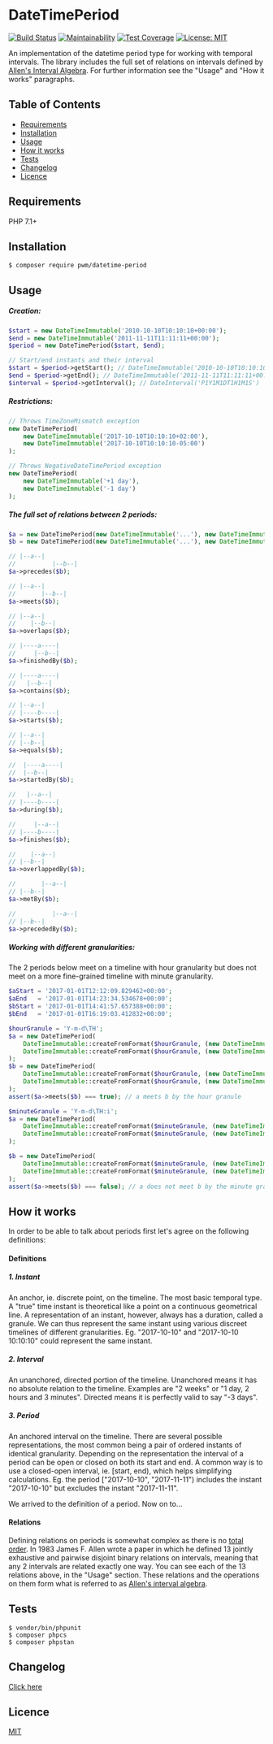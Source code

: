 # DateTimePeriod

[![Build Status](https://travis-ci.org/pwm/datetime-period.svg?branch=master)](https://travis-ci.org/pwm/datetime-period)
[![Maintainability](https://api.codeclimate.com/v1/badges/25356a7f11c642ee8ac5/maintainability)](https://codeclimate.com/github/pwm/datetime-period/maintainability)
[![Test Coverage](https://api.codeclimate.com/v1/badges/25356a7f11c642ee8ac5/test_coverage)](https://codeclimate.com/github/pwm/datetime-period/test_coverage)
[![License: MIT](https://img.shields.io/badge/License-MIT-yellow.svg)](https://opensource.org/licenses/MIT)

An implementation of the datetime period type for working with temporal intervals. The library includes the full set of relations on intervals defined by [Allen's Interval Algebra](https://www.ics.uci.edu/~alspaugh/cls/shr/allen.html). For further information see the "Usage" and "How it works" paragraphs.

## Table of Contents

* [Requirements](#requirements)
* [Installation](#installation)
* [Usage](#usage)
* [How it works](#how-it-works)
* [Tests](#tests)
* [Changelog](#changelog)
* [Licence](#licence)

## Requirements

PHP 7.1+

## Installation

    $ composer require pwm/datetime-period

## Usage

##### Creation:

```php
$start = new DateTimeImmutable('2010-10-10T10:10:10+00:00');
$end = new DateTimeImmutable('2011-11-11T11:11:11+00:00');
$period = new DateTimePeriod($start, $end);

// Start/end instants and their interval
$start = $period->getStart(); // DateTimeImmutable('2010-10-10T10:10:10+00:00')
$end = $period->getEnd(); // DateTimeImmutable('2011-11-11T11:11:11+00:00')
$interval = $period->getInterval(); // DateInterval('P1Y1M1DT1H1M1S')
```

##### Restrictions:

```php
// Throws TimeZoneMismatch exception
new DateTimePeriod(
    new DateTimeImmutable('2017-10-10T10:10:10+02:00'),
    new DateTimeImmutable('2017-10-10T10:10:10-05:00')
);

// Throws NegativeDateTimePeriod exception
new DateTimePeriod(
    new DateTimeImmutable('+1 day'),
    new DateTimeImmutable('-1 day')
);
```

##### The full set of relations between 2 periods:

```php
$a = new DateTimePeriod(new DateTimeImmutable('...'), new DateTimeImmutable('...'));
$b = new DateTimePeriod(new DateTimeImmutable('...'), new DateTimeImmutable('...'));

// |--a--|
//          |--b--|
$a->precedes($b);

// |--a--|
//       |--b--|
$a->meets($b);

// |--a--|
//    |--b--|
$a->overlaps($b);

// |----a----|
//     |--b--|
$a->finishedBy($b);

// |----a----|
//   |--b--|
$a->contains($b);

// |--a--|
// |----b----|
$a->starts($b);

// |--a--|
// |--b--|
$a->equals($b);

//  |----a----|
//  |--b--|
$a->startedBy($b);

//   |--a--|
// |----b----|
$a->during($b);

//     |--a--|
// |----b----|
$a->finishes($b);

//    |--a--|
// |--b--|
$a->overlappedBy($b);

//       |--a--|
// |--b--|
$a->metBy($b);

//          |--a--|
// |--b--|
$a->precededBy($b);
```

##### Working with different granularities:

The 2 periods below meet on a timeline with hour granularity but does not meet on a more fine-grained timeline with minute granularity.

```php
$aStart = '2017-01-01T12:12:09.829462+00:00';
$aEnd   = '2017-01-01T14:23:34.534678+00:00';
$bStart = '2017-01-01T14:41:57.657388+00:00';
$bEnd   = '2017-01-01T16:19:03.412832+00:00';

$hourGranule = 'Y-m-d\TH';
$a = new DateTimePeriod(
    DateTimeImmutable::createFromFormat($hourGranule, (new DateTimeImmutable($aStart))->format($hourGranule)),
    DateTimeImmutable::createFromFormat($hourGranule, (new DateTimeImmutable($aEnd))->format($hourGranule))
);
$b = new DateTimePeriod(
    DateTimeImmutable::createFromFormat($hourGranule, (new DateTimeImmutable($bStart))->format($hourGranule)),
    DateTimeImmutable::createFromFormat($hourGranule, (new DateTimeImmutable($bEnd))->format($hourGranule))
);
assert($a->meets($b) === true); // a meets b by the hour granule

$minuteGranule = 'Y-m-d\TH:i';
$a = new DateTimePeriod(
    DateTimeImmutable::createFromFormat($minuteGranule, (new DateTimeImmutable($aStart))->format($minuteGranule)),
    DateTimeImmutable::createFromFormat($minuteGranule, (new DateTimeImmutable($aEnd))->format($minuteGranule))
);

$b = new DateTimePeriod(
    DateTimeImmutable::createFromFormat($minuteGranule, (new DateTimeImmutable($bStart))->format($minuteGranule)),
    DateTimeImmutable::createFromFormat($minuteGranule, (new DateTimeImmutable($bEnd))->format($minuteGranule))
);
assert($a->meets($b) === false); // a does not meet b by the minute granule
```

## How it works

In order to be able to talk about periods first let's agree on the following definitions:

#### Definitions

##### 1. Instant
An anchor, ie. discrete point, on the timeline. The most basic temporal type. A "true" time instant is theoretical like a point on a continuous geometrical line. A representation of an instant, however, always has a duration, called a granule. We can thus represent the same instant using various discreet timelines of different granularities. Eg. "2017-10-10" and "2017-10-10 10:10:10" could represent the same instant.

##### 2. Interval
An unanchored, directed portion of the timeline. Unanchored means it has no absolute relation to the timeline. Examples are "2 weeks" or "1 day, 2 hours and 3 minutes". Directed means it is perfectly valid to say "-3 days".

##### 3. Period
An anchored interval on the timeline. There are several possible representations, the most common being a pair of ordered instants of identical granularity. Depending on the representation the interval of a period can be open or closed on both its start and end. A common way is to use a closed-open interval, ie. [start, end), which helps simplifying calculations. Eg. the period ["2017-10-10", "2017-11-11") includes the instant "2017-10-10" but excludes the instant "2017-11-11".

We arrived to the definition of a period. Now on to...

#### Relations

Defining relations on periods is somewhat complex as there is no [total order](https://en.wikipedia.org/wiki/Total_order). In 1983 James F. Allen wrote a paper in which he defined 13 jointly exhaustive and pairwise disjoint binary relations on intervals, meaning that any 2 intervals are related exactly one way. You can see each of the 13 relations above, in the "Usage" section. These relations and the operations on them form what is referred to as [Allen's interval algebra](https://www.ics.uci.edu/~alspaugh/cls/shr/allen.html).

## Tests

	$ vendor/bin/phpunit
	$ composer phpcs
	$ composer phpstan

## Changelog

[Click here](changelog.md)

## Licence

[MIT](LICENSE)
